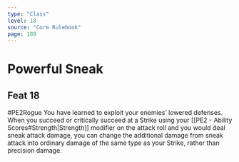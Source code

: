 ```yaml
---
type: "Class"
level: 18
source: "Core Rulebook"
page: 189
---
```

# Powerful Sneak
## Feat 18
#PE2Rogue
You have learned to exploit your enemies’ lowered defenses. When you succeed or critically succeed at a Strike using your [[PE2 - Ability Scores#Strength|Strength]] modifier on the attack roll and you would deal sneak attack damage, you can change the additional damage from sneak attack into ordinary damage of the same type as your Strike, rather than precision damage.